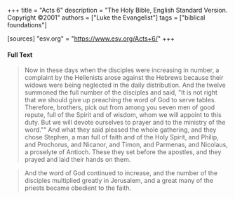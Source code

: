 +++
title = "Acts 6"
description = "The Holy Bible, English Standard Version. Copyright ©2001"
authors = ["Luke the Evangelist"]
tags = ["biblical foundations"]

[sources]
"esv.org" = "https://www.esv.org/Acts+6/"
+++

#### Full Text

> Now in these days when the disciples were increasing in number, a complaint by the Hellenists arose against the Hebrews because their widows were being neglected in the daily distribution. And the twelve summoned the full number of the disciples and said, "It is not right that we should give up preaching the word of God to serve tables. Therefore, brothers, pick out from among you seven men of good repute, full of the Spirit and of wisdom, whom we will appoint to this duty. But we will devote ourselves to prayer and to the ministry of the word."" And what they said pleased the whole gathering, and they chose Stephen, a man full of faith and of the Holy Spirit, and Philip, and Prochorus, and Nicanor, and Timon, and Parmenas, and Nicolaus, a proselyte of Antioch. These they set before the apostles, and they prayed and laid their hands on them.

> And the word of God continued to increase, and the number of the disciples multiplied greatly in Jerusalem, and a great many of the priests became obedient to the faith.


